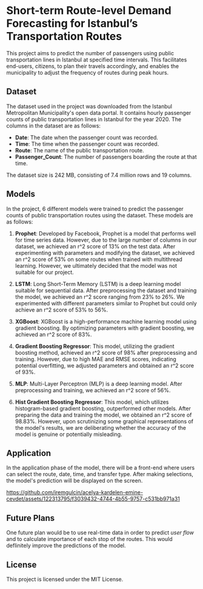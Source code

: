 # Short-term Route-level Demand Forecasting for Istanbul’s Transportation Routes

This project aims to predict the number of passengers using public transportation lines in Istanbul at specified time intervals. This facilitates end-users, citizens, to plan their travels accordingly, and enables the municipality to adjust the frequency of routes during peak hours.

## Dataset
The dataset used in the project was downloaded from the Istanbul Metropolitan Municipality's open data portal. It contains hourly passenger counts of public transportation lines in Istanbul for the year 2020. The columns in the dataset are as follows:

- **Date**: The date when the passenger count was recorded.
- **Time**: The time when the passenger count was recorded.
- **Route**: The name of the public transportation route.
- **Passenger_Count**: The number of passengers boarding the route at that time.

The dataset size is 242 MB, consisting of 7.4 million rows and 19 columns.

## Models
In the project, 6 different models were trained to predict the passenger counts of public transportation routes using the dataset. These models are as follows:

1. **Prophet**: Developed by Facebook, Prophet is a model that performs well for time series data. However, due to the large number of columns in our dataset, we achieved an r^2 score of 13% on the test data. After experimenting with parameters and modifying the dataset, we achieved an r^2 score of 53% on some routes when trained with multithread learning. However, we ultimately decided that the model was not suitable for our project.
  
2. **LSTM**: Long Short-Term Memory (LSTM) is a deep learning model suitable for sequential data. After preprocessing the dataset and training the model, we achieved an r^2 score ranging from 23% to 26%. We experimented with different parameters similar to Prophet but could only achieve an r^2 score of 53% to 56%.
  
3. **XGBoost**: XGBoost is a high-performance machine learning model using gradient boosting. By optimizing parameters with gradient boosting, we achieved an r^2 score of 83%.
  
4. **Gradient Boosting Regressor**: This model, utilizing the gradient boosting method, achieved an r^2 score of 98% after preprocessing and training. However, due to high MAE and RMSE scores, indicating potential overfitting, we adjusted parameters and obtained an r^2 score of 93%.
  
5. **MLP**: Multi-Layer Perceptron (MLP) is a deep learning model. After preprocessing and training, we achieved an r^2 score of 56%.
  
6. **Hist Gradient Boosting Regressor**: This model, which utilizes histogram-based gradient boosting, outperformed other models. After preparing the data and training the model, we obtained an r^2 score of 98.83%. However, upon scrutinizing some graphical representations of the model's results, we are deliberating whether the accuracy of the model is genuine or potentially misleading.

## Application
In the application phase of the model, there will be a front-end where users can select the route, date, time, and transfer type. After making selections, the model's prediction will be displayed on the screen.


https://github.com/iremgulcin/acelya-kardelen-emine-cevdet/assets/122313795/f3039432-4744-4b55-9757-c531bb971a31


## Future Plans
One future plan would be to use real-time data in order to predict *user flow* and to calculate importance of each stop of the routes. This would deflinitely improve the predictions of the model.

## License
This project is licensed under the MIT License.

